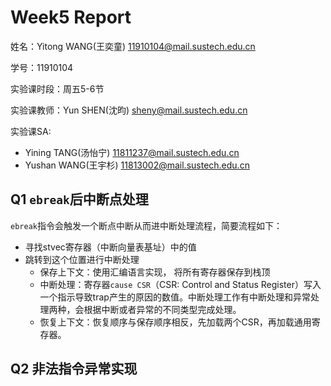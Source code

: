 # Week5 Report
姓名：Yitong WANG(王奕童) 11910104@mail.sustech.edu.cn

学号：11910104

实验课时段：周五5-6节

实验课教师：Yun SHEN(沈昀) sheny@mail.sustech.edu.cn

实验课SA:
- Yining TANG(汤怡宁) 11811237@mail.sustech.edu.cn
- Yushan WANG(王宇杉) 11813002@mail.sustech.edu.cn

## Q1 `ebreak`后中断点处理
`ebreak`指令会触发一个断点中断从而进中断处理流程，简要流程如下：
- 寻找stvec寄存器（中断向量表基址）中的值
- 跳转到这个位置进行中断处理
  - 保存上下文：使用汇编语言实现， 将所有寄存器保存到栈顶
  - 中断处理：寄存器`cause CSR`（CSR: Control and Status Register）写入一个指示导致trap产生的原因的数值。中断处理工作有中断处理和异常处理两种，会根据中断或者异常的不同类型完成处理。
  - 恢复上下文：恢复顺序与保存顺序相反，先加载两个CSR，再加载通用寄存器。



## Q2 非法指令异常实现
